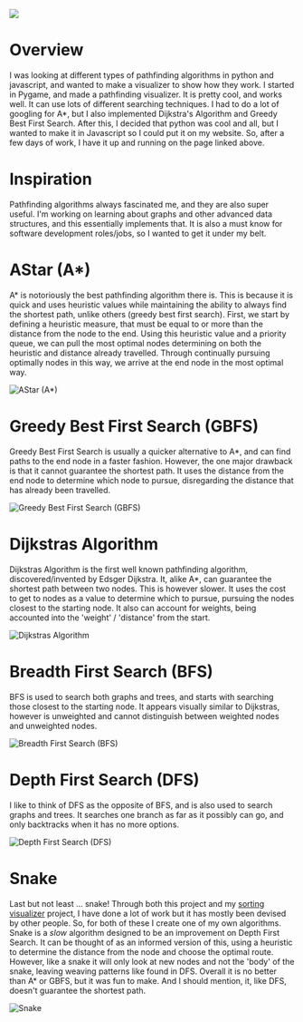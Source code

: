 ![](main.png)

# Overview

I was looking at different types of pathfinding algorithms in python and javascript, and wanted to make a visualizer to show how they work. I started in Pygame, and made a pathfinding visualizer. It is pretty cool, and works well. It can use lots of different searching techniques. I had to do a lot of googling for A*, but I also implemented Dijkstra's Algorithm and Greedy Best First Search. After this, I decided that python was cool and all, but I wanted to make it in Javascript so I could put it on my website. So, after a few days of work, I have it up and running on the page linked above.

# Inspiration

Pathfinding algorithms always fascinated me, and they are also super useful. I'm working on learning about graphs and other advanced data structures, and this essentially implements that. It is also a must know for software development roles/jobs, so I wanted to get it under my belt.

# AStar (A*)

A* is notoriously the best pathfinding algorithm there is. This is because it is quick and uses heuristic values while maintaining the ability to always find the shortest path, unlike others (greedy best first search). First, we start by defining a heuristic measure, that must be equal to or more than the distance from the node to the end. Using this heuristic value and a priority queue, we can pull the most optimal nodes determining on both the heuristic and distance already travelled. Through continually pursuing optimally nodes in this way, we arrive at the end node in the most optimal way.

![AStar (A*)](astar.png)

# Greedy Best First Search (GBFS)

Greedy Best First Search is usually a quicker alternative to A*, and can find paths to the end node in a faster fashion. However, the one major drawback is that it cannot guarantee the shortest path. It uses the distance from the end node to determine which node to pursue, disregarding the distance that has already been travelled.

![Greedy Best First Search (GBFS)](greedy.png)

# Dijkstras Algorithm

Dijkstras Algorithm is the first well known pathfinding algorithm, discovered/invented by Edsger Dijkstra. It, alike A*, can guarantee the shortest path between two nodes. This is however slower. It uses the cost to get to nodes as a value to determine which to pursue, pursuing the nodes closest to the starting node. It also can account for weights, being accounted into the 'weight' / 'distance' from the start.

![Dijkstras Algorithm](dijkstras.png)

# Breadth First Search (BFS)

BFS is used to search both graphs and trees, and starts with searching those closest to the starting node. It appears visually similar to Dijkstras, however is unweighted and cannot distinguish between weighted nodes and unweighted nodes.

![Breadth First Search (BFS)](breadth.png)

# Depth First Search (DFS)

I like to think of DFS as the opposite of BFS, and is also used to search graphs and trees. It searches one branch as far as it possibly can go, and only backtracks when it has no more options.

![Depth First Search (DFS)](depth.png)

# Snake

Last but not least ... snake! Through both this project and my [sorting visualizer](/projects/sorting-visualizer) project, I have done a lot of work but it has mostly been devised by other people. So, for both of these I create one of my own algorithms. Snake is a *slow* algorithm designed to be an improvement on Depth First Search. It can be thought of as an informed version of this, using a heuristic to determine the distance from the node and choose the optimal route. However, like a snake it will only look at new nodes and not the 'body' of the snake, leaving weaving patterns like found in DFS. Overall it is no better than A* or GBFS, but it was fun to make. And I should mention, it, like DFS, doesn't guarantee the shortest path.

![Snake](snake.png)

